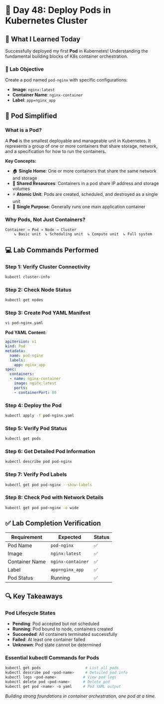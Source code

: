 # 🚀 Day 48: Deploy Pods in Kubernetes Cluster

## 📝 What I Learned Today

Successfully deployed my first **Pod** in Kubernetes! Understanding the fundamental building blocks of K8s container orchestration.

### 🎯 Lab Objective
Create a pod named `pod-nginx` with specific configurations:
- **Image**: `nginx:latest`
- **Container Name**: `nginx-container`
- **Label**: `app=nginx_app`

## 🧠 Pod  Simplified

### What is a Pod?
A **Pod**  is the smallest deployable and manageable unit in Kubernetes. It represents a group of one or more containers that share storage, network, and a specification for how to run the containers.

**Key Concepts:**
- 🏠 **Single Home**: One or more containers that share the same network and storage
- 🔗 **Shared Resources**: Containers in a pod share IP address and storage volumes
- ⚡ **Atomic Unit**: Pods are created, scheduled, and destroyed as a single unit
- 🎯 **Single Purpose**: Generally runs one main application container

### Why Pods, Not Just Containers?
```
Container → Pod → Node → Cluster
    ↳ Basic unit  ↳ Scheduling unit  ↳ Compute unit  ↳ Full system
```

## 💻 Lab Commands Performed

### Step 1: Verify Cluster Connectivity
```bash
kubectl cluster-info
```

### Step 2: Check Node Status  
```bash
kubectl get nodes
```

### Step 3: Create Pod YAML Manifest
```bash
vi pod-nginx.yaml
```

**Pod YAML Content:**
```yaml
apiVersion: v1
kind: Pod
metadata:
  name: pod-nginx
  labels:
    app: nginx_app
spec:
  containers:
  - name: nginx-container
    image: nginx:latest
    ports:
    - containerPort: 80
```

### Step 4: Deploy the Pod
```bash
kubectl apply -f pod-nginx.yaml
```

### Step 5: Verify Pod Status
```bash
kubectl get pods
```

### Step 6: Get Detailed Pod Information
```bash
kubectl describe pod pod-nginx
```

### Step 7: Verify Pod Labels
```bash
kubectl get pod pod-nginx --show-labels
```

### Step 8: Check Pod with Network Details
```bash
kubectl get pod pod-nginx -o wide
```

## ✅ Lab Completion Verification

| **Requirement** | **Expected** | **Status** |
|-----------------|-------------|------------|
| Pod Name | `pod-nginx` | ✅ |
| Image | `nginx:latest` | ✅ |
| Container Name | `nginx-container` | ✅ |
| Label | `app=nginx_app` | ✅ |
| Pod Status | Running | ✅ |



## 🔍 Key Takeaways

### Pod Lifecycle States
- **Pending**: Pod accepted but not scheduled
- **Running**: Pod bound to node, containers created
- **Succeeded**: All containers terminated successfully
- **Failed**: At least one container failed
- **Unknown**: Pod state cannot be determined

### Essential kubectl Commands for Pods
```bash
kubectl get pods                    # List all pods
kubectl describe pod <pod-name>     # Detailed pod info
kubectl logs <pod-name>            # View pod logs
kubectl delete pod <pod-name>      # Delete pod
kubectl get pod <name> -o yaml     # Pod YAML output
```



*Building strong foundations in container orchestration, one pod at a time.*
